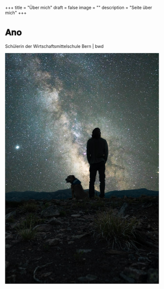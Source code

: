 +++
title = "Über mich"
draft = false
image = ""
description = "Seite über mich"
+++
# 𝐀𝐧𝐨

Schülerin der Wirtschaftsmittelschule Bern | bwd

![](photo-1601758174493-45d0a4d3e407.jpg)